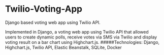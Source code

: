 Twilio-Voting-App
========

Django based voting web app using Twilio API.

Implemented in Django, a voting web app using Twilio API that allowed users to create dynamic polls, receive votes via SMS via Twilio and display voting result on a bar chart using Highchart.js.
#####Technologies: Django, Highchart.js, Twilio API, Elastic Beanstalk, SQLite, Docker
